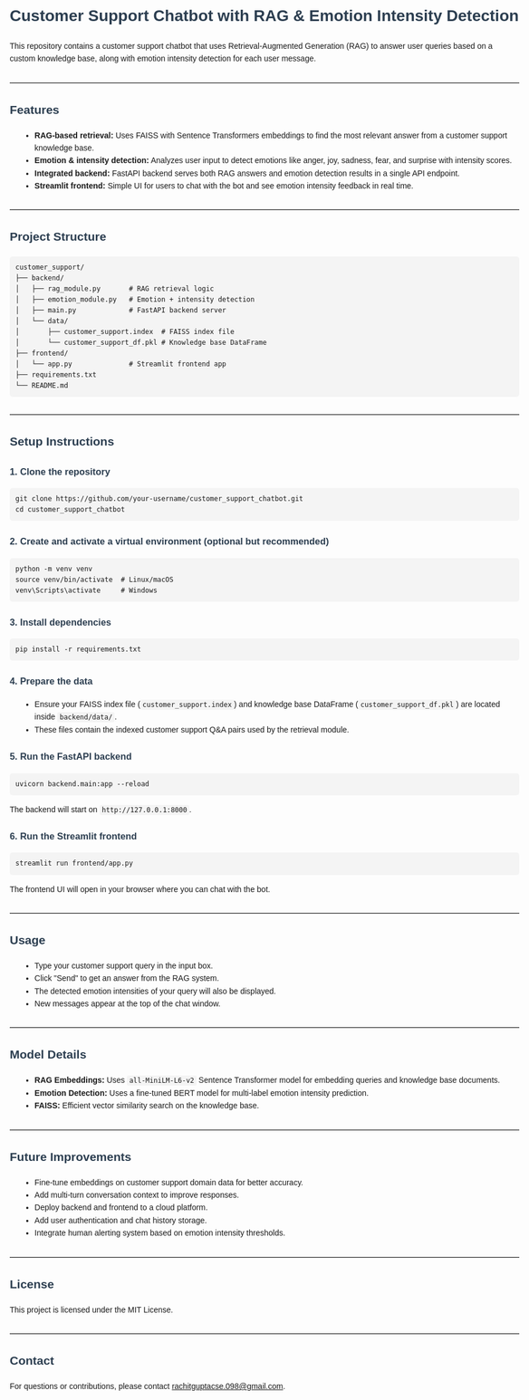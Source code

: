 <!DOCTYPE html>
<html lang="en">
<head>
  <meta charset="UTF-8" />
  <title>Customer Support Chatbot README</title>
  <style>
    body { font-family: Arial, sans-serif; line-height: 1.6; padding: 20px; max-width: 900px; margin: auto; }
    h1, h2, h3 { color: #2c3e50; }
    pre { background: #f4f4f4; padding: 10px; border-radius: 5px; overflow-x: auto; }
    code { font-family: Consolas, monospace; background: #f4f4f4; padding: 2px 4px; border-radius: 3px; }
    hr { border: 0; border-top: 1px solid #ccc; margin: 30px 0; }
    ul { margin-left: 20px; }
  </style>
</head>
<body>

<h1>Customer Support Chatbot with RAG & Emotion Intensity Detection</h1>

<p>This repository contains a customer support chatbot that uses Retrieval-Augmented Generation (RAG) to answer user queries based on a custom knowledge base, along with emotion intensity detection for each user message.</p>

<hr />

<h2>Features</h2>
<ul>
  <li><strong>RAG-based retrieval:</strong> Uses FAISS with Sentence Transformers embeddings to find the most relevant answer from a customer support knowledge base.</li>
  <li><strong>Emotion &amp; intensity detection:</strong> Analyzes user input to detect emotions like anger, joy, sadness, fear, and surprise with intensity scores.</li>
  <li><strong>Integrated backend:</strong> FastAPI backend serves both RAG answers and emotion detection results in a single API endpoint.</li>
  <li><strong>Streamlit frontend:</strong> Simple UI for users to chat with the bot and see emotion intensity feedback in real time.</li>
</ul>

<hr />

<h2>Project Structure</h2>
<pre><code>customer_support/
├── backend/
│   ├── rag_module.py       # RAG retrieval logic
│   ├── emotion_module.py   # Emotion + intensity detection
│   ├── main.py             # FastAPI backend server
│   └── data/
│       ├── customer_support.index  # FAISS index file
│       └── customer_support_df.pkl # Knowledge base DataFrame
├── frontend/
│   └── app.py              # Streamlit frontend app
├── requirements.txt
└── README.md
</code></pre>

<hr />

<h2>Setup Instructions</h2>

<h3>1. Clone the repository</h3>
<pre><code>git clone https://github.com/your-username/customer_support_chatbot.git
cd customer_support_chatbot
</code></pre>

<h3>2. Create and activate a virtual environment (optional but recommended)</h3>
<pre><code>python -m venv venv
source venv/bin/activate  # Linux/macOS
venv\Scripts\activate     # Windows
</code></pre>

<h3>3. Install dependencies</h3>
<pre><code>pip install -r requirements.txt
</code></pre>

<h3>4. Prepare the data</h3>
<ul>
  <li>Ensure your FAISS index file (<code>customer_support.index</code>) and knowledge base DataFrame (<code>customer_support_df.pkl</code>) are located inside <code>backend/data/</code>.</li>
  <li>These files contain the indexed customer support Q&amp;A pairs used by the retrieval module.</li>
</ul>

<h3>5. Run the FastAPI backend</h3>
<pre><code>uvicorn backend.main:app --reload
</code></pre>
<p>The backend will start on <code>http://127.0.0.1:8000</code>.</p>

<h3>6. Run the Streamlit frontend</h3>
<pre><code>streamlit run frontend/app.py
</code></pre>
<p>The frontend UI will open in your browser where you can chat with the bot.</p>

<hr />

<h2>Usage</h2>
<ul>
  <li>Type your customer support query in the input box.</li>
  <li>Click "Send" to get an answer from the RAG system.</li>
  <li>The detected emotion intensities of your query will also be displayed.</li>
  <li>New messages appear at the top of the chat window.</li>
</ul>

<hr />

<h2>Model Details</h2>
<ul>
  <li><strong>RAG Embeddings:</strong> Uses <code>all-MiniLM-L6-v2</code> Sentence Transformer model for embedding queries and knowledge base documents.</li>
  <li><strong>Emotion Detection:</strong> Uses a fine-tuned BERT model for multi-label emotion intensity prediction.</li>
  <li><strong>FAISS:</strong> Efficient vector similarity search on the knowledge base.</li>
</ul>

<hr />

<h2>Future Improvements</h2>
<ul>
  <li>Fine-tune embeddings on customer support domain data for better accuracy.</li>
  <li>Add multi-turn conversation context to improve responses.</li>
  <li>Deploy backend and frontend to a cloud platform.</li>
  <li>Add user authentication and chat history storage.</li>
  <li>Integrate human alerting system based on emotion intensity thresholds.</li>
</ul>

<hr />

<h2>License</h2>
<p>This project is licensed under the MIT License.</p>

<hr />

<h2>Contact</h2>
<p>For questions or contributions, please contact <a href="mailto:rachitguptacse.098@gmail.com">rachitguptacse.098@gmail.com</a>.</p>

</body>
</html>
